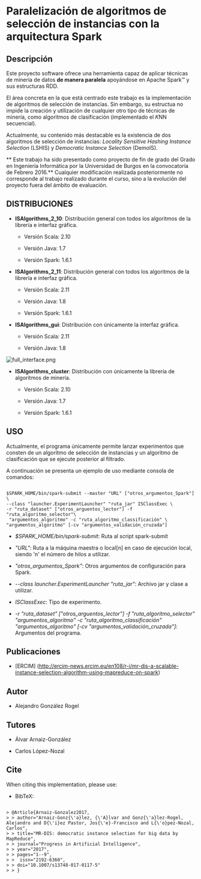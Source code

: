 # Paralelización de algoritmos de selección de instancias con la arquitectura Spark

## Descripción

Este proyecto software ofrece una herramienta capaz de aplicar técnicas de minería de datos **de manera paralela** apoyándose en Apache Spark™ y sus estructuras RDD. 

El área concreta en la que está centrado este trabajo es la implementación de algoritmos de selección de instancias. Sin embargo, su estructua no impide la creación y utilización de cualquier otro tipo de técnicas de minería, como algoritmos de clasificación (implementado el *K*NN secuencial).

Actualmente, su contenido más destacable es la existencia de dos algoritmos de selección de instancias: *Locality Sensitive Hashing Instance Selection* (LSHIS) y *Democratic Instance Selection* (DemoIS).

**
Este trabajo ha sido presentado como proyecto de fin de grado del Grado en Ingeniería Informática por la Universidad de Burgos en la convocatoria de Febrero 2016.** Cualquier modificación realizada posteriormente no corresponde al trabajo realizado durante el curso, sino a la evolución del proyecto fuera del ámbito de evaluación.

## DISTRIBUCIONES

* **ISAlgorithms_2_10**: Distribución general con todos los algoritmos de la librería e interfaz gráfica.

    * Versión Scala: 2.10

    * Versión Java: 1.7

    * Versión Spark: 1.6.1

* **ISAlgorithms_2_11**: Distribución general con todos los algoritmos de la librería e interfaz gráfica.

    * Versión Scala: 2.11

    * Versión Java: 1.8

    * Versión Spark: 1.6.1

* **ISAlgorithms_gui**: Distribución con únicamente la interfaz gráfica.

    * Versión Scala: 2.11

    * Versión Java: 1.8

![full_interface.png](https://bitbucket.org/repo/B6d96X/images/463284299-full_interface.png)


* **ISAlgorithms_cluster**: Distribución con únicamente la librería de algoritmos de minería.

    * Versión Scala: 2.10

    * Versión Java: 1.7

    * Versión Spark: 1.6.1

## USO

Actualmente, el programa únicamente permite lanzar experimentos que consten de un algoritmo de selección de instancias y un algoritmo de clasificación que se ejecute posterior al filtrado.

A continuación se presenta un ejemplo de uso mediante consola de comandos:


```

$SPARK_HOME/bin/spark-submit --master "URL" ["otros_argumentos_Spark"] \
--class "launcher.ExperimentLauncher" "ruta_jar" ISClassExec \
-r "ruta_dataset" ["otros_arguentos_lector"] -f "ruta_algoritmo_selector"\
 "argumentos_algoritmo" -c "ruta_algoritmo_classificación" \
"argumentos_algoritmo" [-cv "argumentos_validación_cruzada"]

```

* *$SPARK_HOME/bin/spark-submit*: Ruta al script spark-submit

* *"URL"*: Ruta a la máquina maestra o local[n] en caso de ejecución local, siendo 'n' el número de hilos a utilizar.

* *"otros_argumentos_Spark"*: Otros argumentos de configuración para Spark.

* *--class launcher.ExperimentLauncher "ruta_jar"*: Archivo jar y clase a utilizar.

* *ISClassExec*: Tipo de experimento.

* *-r "ruta_dataset" ["otros_arguentos_lector"] -f "ruta_algoritmo_selector" "argumentos_algoritmo" -c "ruta_algoritmo_classificación" "argumentos_algoritmo" [-cv "argumentos_validación_cruzada"]*: Argumentos del programa.

## Publicaciones
* [ERCIM] (http://ercim-news.ercim.eu/en108/r-i/mr-dis-a-scalable-instance-selection-algorithm-using-mapreduce-on-spark) 


## Autor
* Alejandro González Rogel

## Tutores
* Álvar Arnaiz-González

* Carlos López-Nozal

## Cite
When citing this implementation, please use:

* BibTeX:
```

> @Article{Arnaiz-Gonzalez2017,
> > author="Arnaiz-Gonz{\'a}lez, {\'A}lvar and Gonz{\'a}lez-Rogel, Alejandro and D{\'i}ez Pastor, Jos{\'e}-Francisco and L{\'o}pez-Nozal, Carlos",
> > title="MR-DIS: democratic instance selection for big data by MapReduce",
> > journal="Progress in Artificial Intelligence",
> > year="2017",
> > pages="1--9",
> >  issn="2192-6360",
> > doi="10.1007/s13748-017-0117-5"
> > }

```
